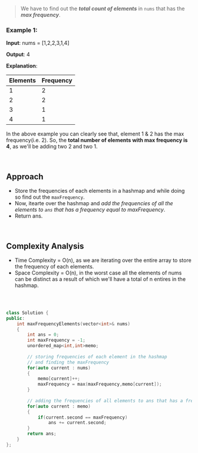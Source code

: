 > We have to find out the ***total count of elements*** in ``nums`` that has the _**max frequency**_.

### Example 1:

 **Input**: nums = [1,2,2,3,1,4]

 **Output**: 4

 **Explanation**: 

| Elements | Frequency |
|----------|----------|
| 1 | 2 |
| 2 | 2 |
| 3 | 1 |
| 4 | 1 |



 In the above example you can clearly see that, element 1 & 2 has the max frequency(i.e. 2). So, the **total number of elements with max frequency is 4**, as we'll be adding two 2 and two 1.

<br>


## Approach

- Store the frequencies of each elements in a hashmap and while doing so find out the ``maxFrequency``.
- Now, itearte over the hashmap and _add the frequencies of all the elements to ``ans`` that has a frequency equal to maxFrequency_.
- Return ans.

<br>

## Complexity Analysis

- Time Complexity = O(n), as we are iterating over the entire array to store the frequency of each elements.
- Space Complexity = O(n), in the worst case all the elements of nums can be distinct as a result of which we'll have a total of n entires in the hashmap.


<br>

```cpp

class Solution {
public:
    int maxFrequencyElements(vector<int>& nums) 
    {
        int ans = 0;
        int maxFrequency = -1;
        unordered_map<int,int>memo;
        
        // storing frequencies of each element in the hashmap
        // and finding the maxFrequency
        for(auto current : nums)
        {
            memo[current]++;
            maxFrequency = max(maxFrequency,memo[current]);
        }
        
        // adding the frequencies of all elements to ans that has a frequency equal to maxFrequency 
        for(auto current : memo)
        {
            if(current.second == maxFrequency)
                ans += current.second;
        }
        return ans;
    }
};


```
